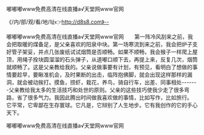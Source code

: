 嘟嘟嘟www免费高清在线直播а√天堂网www官网

《/内/部/观/看/地/址👉http://d8s8.com》--

嘟嘟嘟www免费高清在线直播а√天堂网www官网　　第一阵冷风刮来之前，我会把取暖的煤备足，是父亲喜欢的阳泉中块。第一场寒流到来之前，我会把炉子支好管子架妥，并点几张废纸试试烟筒是否顺畅。如果不顺畅，我会猴子一样爬上屋顶，用绳子拴块圆溜溜的石头弹子，从道嘟口顺下去，再提上来，反复几次，烟筒就顺畅了。这是父亲教给我的。父亲说做事要有计划，有预见，看明白了想做的事情要趁早，要瞅准机会，及时果断的出击，临阵抱佛脚，就会出现这样那样的漏洞，就会被动挨打。摸鱼，捞虾，栽花，养鸟，骑自行车，出差、同事相处-------父亲教给我太多的生活技巧和处世的原则。父亲的这些技巧使我少走了很多弯路，省了很多气力。我因此腾出时间做我喜欢做的事情，比如写作，比如旅行。
它平常，它卑鄙在生存寰球。它凡是，它辩别了人生地步。它有我创作的它的手心天下。





嘟嘟嘟www免费高清在线直播а√天堂网www官网
